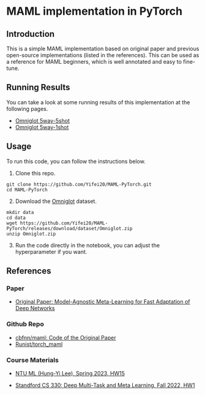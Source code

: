 # MAML implementation in PyTorch

## Introduction

This is a simple MAML implementation based on original paper and previous open-source implementations (listed in the references).  This can be used as a reference for MAML beginners, which is well annotated and easy to fine-tune.

## Running Results

You can take a look at some running results of this implementation at the following pages.

- [Omniglot 5way-5shot](https://www.kaggle.com/code/yeefaydu/maml-omniglot-5way-5shot)
- [Omniglot 5way-1shot](https://www.kaggle.com/code/yeefaydu/maml-omniglot-5way-1shot)

## Usage

To run this code, you can follow the instructions below.

1. Clone this repo.

```shell
git clone https://github.com/Yifei20/MAML-PyTorch.git
cd MAML-PyTorch
```

2. Download the [Omniglot](https://github.com/brendenlake/omniglot) dataset.

```shell
mkdir data
cd data
wget https://github.com/Yifei20/MAML-PyTorch/releases/download/dataset/Omniglot.zip
unzip Omniglot.zip
```

3. Run the code directly in the notebook, you can adjust the hyperparameter if you want.

## References

### Paper

- [Original Paper: Model-Agnostic Meta-Learning for Fast Adaptation of Deep Networks](https://arxiv.org/abs/1703.03400)

### Github Repo

- [cbfnn/maml: Code of the Original Paper](https://github.com/cbfinn/maml)
- [Runist/torch_maml](https://github.com/Runist/torch_maml)

### Course Materials

- [NTU ML (Hung-Yi Lee), Spring 2023, HW15](https://speech.ee.ntu.edu.tw/~hylee/ml/2023-spring.php)

- [Standford CS 330: Deep Multi-Task and Meta Learning, Fall 2022, HW1](https://cs330.stanford.edu/fall2022/index.html)
